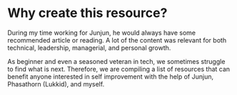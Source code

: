 # Why create this resource?
During my time working for Junjun, he would always have some recommended article or reading.
A lot of the content was relevant for both technical, leadership, managerial, and personal 
growth. 

As beginner and even a seasoned veteran in tech, we sometimes struggle to find what is next.
Therefore, we are compiling a list of resources that can benefit anyone interested in self 
improvement with the help of Junjun, Phasathorn (Lukkid), and myself.
